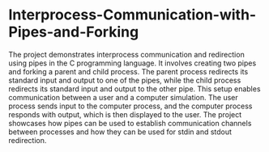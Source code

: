 # Interprocess-Communication-with-Pipes-and-Forking

The project demonstrates interprocess communication and redirection using pipes in the C programming language. It involves creating two pipes and forking a parent and child process. The parent process redirects its standard input and output to one of the pipes, while the child process redirects its standard input and output to the other pipe. This setup enables communication between a user and a computer simulation. The user process sends input to the computer process, and the computer process responds with output, which is then displayed to the user. The project showcases how pipes can be used to establish communication channels between processes and how they can be used for stdin and stdout redirection.
